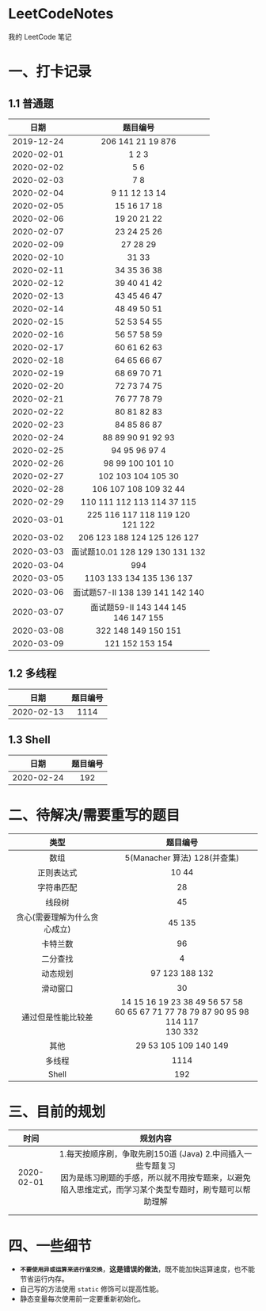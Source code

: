 # LeetCodeNotes
我的 LeetCode 笔记

# 一、打卡记录

## 1.1 普通题

|    日期    |                    题目编号                    |
| :--------: | :--------------------------------------------: |
| 2019-12-24 |           206   141   21   19   876            |
| 2020-02-01 |                   1   2   3                    |
| 2020-02-02 |                     5   6                      |
| 2020-02-03 |                     7   8                      |
| 2020-02-04 |               9   11  12  13  14               |
| 2020-02-05 |                 15  16  17  18                 |
| 2020-02-06 |                 19  20  21 22                  |
| 2020-02-07 |                 23  24  25  26                 |
| 2020-02-09 |                   27  28  29                   |
| 2020-02-10 |                     31  33                     |
| 2020-02-11 |                 34  35  36  38                 |
| 2020-02-12 |                 39  40  41  42                 |
| 2020-02-13 |                 43  45  46  47                 |
| 2020-02-14 |                 48  49  50  51                 |
| 2020-02-15 |                 52  53  54  55                 |
| 2020-02-16 |                 56  57  58  59                 |
| 2020-02-17 |                 60  61  62  63                 |
| 2020-02-18 |                 64  65  66  67                 |
| 2020-02-19 |                 68  69  70  71                 |
| 2020-02-20 |                 72  73  74  75                 |
| 2020-02-21 |                 76  77  78  79                 |
| 2020-02-22 |                 80  81  82  83                 |
| 2020-02-23 |                 84  85  86  87                 |
| 2020-02-24 |             88  89  90  91  92  93             |
| 2020-02-25 |               94  95  96  97  4                |
| 2020-02-26 |              98  99  100  101  10              |
| 2020-02-27 |             102  103  104  105  30             |
| 2020-02-28 |           106  107  108  109  32  44           |
| 2020-02-29 |        110  111  112  113  114  37  115        |
| 2020-03-01 |  225  116  117  118  119  120  <br />121  122  |
| 2020-03-02 |       206  123  188  124  125  126  127        |
| 2020-03-03 |      面试题10.01  128  129  130  131  132      |
| 2020-03-04 |                      994                       |
| 2020-03-05 |         1103  133  134  135  136  137          |
| 2020-03-06 |      面试题57-II  138  139  141  142  140      |
| 2020-03-07 | 面试题59-II  143  144  145<br />146   147  155 |
| 2020-03-08 |            322  148  149  150  151             |
| 2020-03-09 |               121  152  153  154               |

## 1.2 多线程

|    日期    | 题目编号 |
| :--------: | :------: |
| 2020-02-13 |   1114   |

## 1.3 Shell

|    日期    | 题目编号 |
| :--------: | :------: |
| 2020-02-24 |   192    |



# 二、待解决/需要重写的题目

|             类型             |                           题目编号                           |
| :--------------------------: | :----------------------------------------------------------: |
|             数组             |                5(Manacher 算法)  128(并查集)                 |
|          正则表达式          |                            10  44                            |
|          字符串匹配          |                              28                              |
|            线段树            |                              45                              |
| 贪心(需要理解为什么贪心成立) |                           45  135                            |
|           卡特兰数           |                              96                              |
|           二分查找           |                              4                               |
|           动态规划           |                      97  123  188  132                       |
|           滑动窗口           |                              30                              |
|      通过但是性能比较差      | 14  15  16  19  23  38  49  56  57  58<br />60  65  67  71  77  78  79  87  90  95  98  114  117<br />130 332 |
|             其他             |                  29  53  105  109  140  149                  |
|            多线程            |                             1114                             |
|            Shell             |                             192                              |



# 三、目前的规划

|    时间    |                           规划内容                           |
| :--------: | :----------------------------------------------------------: |
| 2020-02-01 | 1.每天按顺序刷，争取先刷150道 (Java)  2.中间插入一些专题复习 <br />因为是练习刷题的手感，所以就不用按专题来，以避免陷入思维定式，而学习某个类型专题时，刷专题可以帮助理解 |
|            |                                                              |
|            |                                                              |

#  四、一些细节

+   **`不要使用异或运算来进行值交换`**，**这是错误的做法**，既不能加快运算速度，也不能节省运行内存。
+   自己写的方法使用 `static` 修饰可以提高性能。 
+   静态变量每次使用前一定要重新初始化。